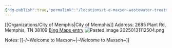 ```yaml
---
{"dg-publish":true,"permalink":"/locations/t-e-maxson-wastewater-treatment-plant/","noteIcon":"","created":"2025-01-02T08:47:19.427-06:00"}
---
```


[[Organizations/City of Memphis\|City of Memphis]]
Address: 2685 Plant Rd, Memphis, TN 38109
[Bing Maps entry](https://www.bing.com/maps?&ty=18&q=2685%20Plant%20Rd%2C%20Memphis%2C%20TN%2038109&ss=ypid.YN817x13900890&mb=35.079179~-90.167134~35.065552~-90.140784&description=2685%20Plant%20Rd%2C%20Memphis%2C%20TN%2038109%C2%B7Water%20purification%20services&cardbg=%23F98745&dt=1738346400000&tt=T.E.%20Maxson%20WWTF%20Offices&tsts0=%2526ty%253D18%2526q%253D2685%252520Plant%252520Rd%25252C%252520Memphis%25252C%252520TN%25252038109%2526ss%253Dypid.YN817x13900890%2526mb%253D35.079179~-90.167134~35.065552~-90.140784%2526description%253D2685%252520Plant%252520Rd%25252C%252520Memphis%25252C%252520TN%25252038109%2525C2%2525B7Water%252520purification%252520services%2526cardbg%253D%252523F98745%2526dt%253D1738346400000&tstt0=T.E.%20Maxson%20WWTF%20Offices&cp=35.069605~-90.155666&lvl=21.562435&style=h&pi=0&ftst=0&ftics=False&v=2&sV=2&form=S00027)
![Pasted image 20250131112504.png](/img/user/Pasted%20image%2020250131112504.png)

Notes: [[-/~Welcome to Maxson~\|~Welcome to Maxson~]]